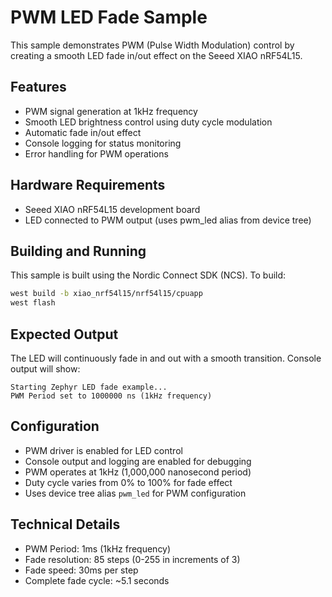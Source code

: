 # PWM LED Fade Sample

This sample demonstrates PWM (Pulse Width Modulation) control by creating a smooth LED fade in/out effect on the Seeed XIAO nRF54L15.

## Features

- PWM signal generation at 1kHz frequency
- Smooth LED brightness control using duty cycle modulation
- Automatic fade in/out effect
- Console logging for status monitoring
- Error handling for PWM operations

## Hardware Requirements

- Seeed XIAO nRF54L15 development board
- LED connected to PWM output (uses pwm_led alias from device tree)

## Building and Running

This sample is built using the Nordic Connect SDK (NCS). To build:

```bash
west build -b xiao_nrf54l15/nrf54l15/cpuapp
west flash
```

## Expected Output

The LED will continuously fade in and out with a smooth transition. Console output will show:

```
Starting Zephyr LED fade example...
PWM Period set to 1000000 ns (1kHz frequency)
```

## Configuration

- PWM driver is enabled for LED control
- Console output and logging are enabled for debugging
- PWM operates at 1kHz (1,000,000 nanosecond period)
- Duty cycle varies from 0% to 100% for fade effect
- Uses device tree alias `pwm_led` for PWM configuration

## Technical Details

- PWM Period: 1ms (1kHz frequency)
- Fade resolution: 85 steps (0-255 in increments of 3)
- Fade speed: 30ms per step
- Complete fade cycle: ~5.1 seconds